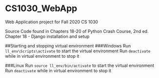 # CS1030_WebApp
Web Application project for Fall 2020 CS 1030

Source Code found in Chapters 18-20 of Python Crash Course, 2nd ed.
Chapter 18 - Django installation and setup

##Starting and stopping virtual environment
###Windows
Run `ll_env\Scripts\activate` to start the virtual environment
Run `deactivate` while in virtual environment to stop it

###Linux
Run `source ll_env/bin/activate` to start the virtual environment
Run `deactivate` while in virtual environment to stop it
